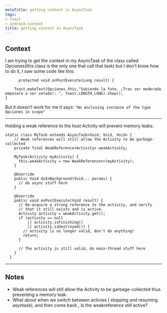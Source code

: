 ```yaml
---
metaTitle: getting context in AsyncTask
tags:
- toast
- android-context
title: getting context in AsyncTask
---
```


## Context

I am trying to get the context in my AsyncTask of the class called Opciones(this class is the only one that call that task) but I don't know how to do it, I saw some code like this:



```
      protected void onPostExecute(Long result) {

    Toast.makeText(Opciones.this,"Subiendo la foto. ¡Tras ser moderada empezara a ser votada!: ", Toast.LENGTH_LONG).show(); 
}

```

But it doesn't work for me it says: `"No enclosing instance of the type Opciones in scope"`



---

Holding a weak reference to the host Activity will prevent memory leaks.



```
static class MyTask extends AsyncTask<Void, Void, Void> {
    // Weak references will still allow the Activity to be garbage-collected
    private final WeakReference<Activity> weakActivity;

    MyTask(Activity myActivity) {
      this.weakActivity = new WeakReference<>(myActivity);
    }

    @Override
    public Void doInBackground(Void... params) {
      // do async stuff here
    }

    @Override
    public void onPostExecute(Void result) {
      // Re-acquire a strong reference to the activity, and verify
      // that it still exists and is active.
      Activity activity = weakActivity.get();
      if (activity == null
          || activity.isFinishing()
          || activity.isDestroyed()) {
        // activity is no longer valid, don't do anything!
        return;
      }

      // The activity is still valid, do main-thread stuff here
    }
  }

```


---

## Notes

-  Weak references will still allow the Activity to be garbage-collected thus preventing a memory leak.
- What about when we switch between activies ( stopping and resuming asyntask), and then come back , Is the weakreference still active?

